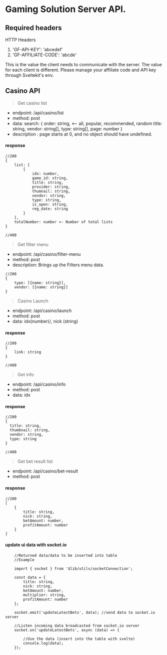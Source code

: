 # Gaming Solution Server API.

## Required headers

HTTP Headers

1. 'GF-API-KEY': 'abcedef'
2. 'GF-AFFILIATE-CODE': 'abcde'

This is the value the client needs to communicate with the server.
The value for each client is different.
Please manage your affiliate code and API key through Sveltekit's env.

## Casino API

> Get casino list

- endpoint: /api/casino/list
- method: post
- data: search: {
  order: string, <-- all, popular, recommended, random
  title: string,
  vendor: string[],
  type: string[],
  page: number
  }
- description : page starts at 0, and no object should have undefined.

#### response

```
//200
{
    list: [
        {
            idx: number,
            game_id: string,
            title: string,
            provider: string,
            thumnail: string,
            vendor: string,
            type: string,
            is_open: string,
            reg_date: string
        }
    ],
    totalNumber: number <- Number of total lists
}

//400
```

> Get filter menu

- endpoint: /api/casino/filter-menu
- method: post
- description: Brings up the Filters menu data.

```
//200
{
    type: [{name: string}],
    vendor: [{name: string}]
}

```

> Casino Launch

- endpoint: /api/casino/launch
- method: post
- data: idx(number)/, nick (string)

#### response

```
//200
{
    link: string
}

//400
```

> Get info

- endpoint: /api/casino/info
- method: post
- data: idx

#### response

```
//200
{
  title: string,
  thumbnail: string,
  vendor: string,
  type: string
}

//400
```

> Get bet result list

- endpoint: /api/casino/bet-result
- method: post

#### response

```
//200
[
    {
        title: string,
        nick: string,
        betAmount: number,
        profitAmount: number
    }
]
```

#### update ui data with socket.io

```
	//Returned data/data to be inserted into table
    //Example

	import { socket } from '$lib/utils/socketConnection';

	const data = {
		title: string,
		nick: string,
		betAmount: number,
		multiplier: string,
		profitAmount: number
	};

	socket.emit('updateLatestBets', data); //send data to socket.io server

    //Listen incoming data broadcasted from socket.io server
	socket.on('updateLatestBets', async (data) => {

        //Use the data (insert into the table with svelte)
		console.log(data);
	});

```
